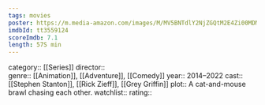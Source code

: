 ```yaml
---
tags: movies
poster: https://m.media-amazon.com/images/M/MV5BNTdlY2NjZGQtM2E4Zi00MDMxLTllYTktNzIxODUwOTM3NTdlXkEyXkFqcGdeQXVyNDgyODgxNjE@._V1_SX300.jpg
imdbId: tt3559124
scoreImdb: 7.1
length: 57S min
---
```


category:: [[Series]]
director::  
genre:: [[Animation]], [[Adventure]], [[Comedy]]
year:: 2014–2022
cast:: [[Stephen Stanton]], [[Rick Zieff]], [[Grey Griffin]]
plot:: A cat-and-mouse brawl chasing each other.
watchlist::
rating::
